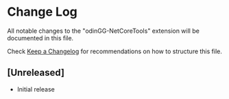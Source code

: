 # Change Log

All notable changes to the "odinGG-NetCoreTools" extension will be documented in this file.

Check [Keep a Changelog](http://keepachangelog.com/) for recommendations on how to structure this file.

## [Unreleased]

- Initial release